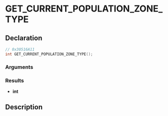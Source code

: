 # GET_CURRENT_POPULATION_ZONE_TYPE

## Declaration
```cpp
// 0x30516A11
int GET_CURRENT_POPULATION_ZONE_TYPE();
```

### Arguments

### Results
- **int**

## Description
